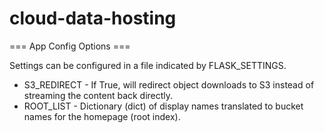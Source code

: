 # cloud-data-hosting

=== App Config Options ===

Settings can be configured in a file indicated by FLASK_SETTINGS.

* S3_REDIRECT - If True, will redirect object downloads to S3 instead of streaming the content back directly.
* ROOT_LIST - Dictionary (dict) of display names translated to bucket names for the homepage (root index).
